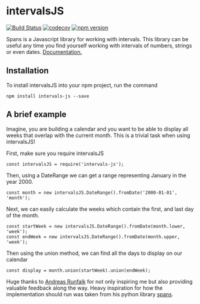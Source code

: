 # intervalsJS
[![Build Status](https://travis-ci.org/Tehmo3/Intervals-In-Node.svg?branch=master)](https://travis-ci.org/Tehmo3/Intervals-In-Node)
[![codecov](https://codecov.io/gh/Tehmo3/Intervals-In-Node/branch/master/graph/badge.svg)](https://codecov.io/gh/Tehmo3/Intervals-In-Node)
[![npm version](https://badge.fury.io/js/intervals-js.svg)](https://badge.fury.io/js/intervals-js)

Spans is a Javascript library for working with intervals. This library can be
useful any time you find yourself working with intervals of numbers, strings or
even dates. [Documentation.](http://jaspermiles.me/intervalsJS/)

## Installation
To install intervalsJS into your npm project, run the command
```
npm install intervals-js --save
```
## A brief example
Imagine, you are building a calendar and you want to be able to display all
weeks that overlap with the current month. This is a trivial task when using
intervalsJS!

First, make sure you require intervalsJS
```
const intervalsJS = require('intervals-js');
```

Then, using a DateRange we can get a range representing January in the year 2000.
```
const month = new intervalsJS.DateRange().fromDate('2000-01-01', 'month');
```

Next, we can easily calculate the weeks which contain the first, and last day of
the month.

```
const startWeek = new intervalsJS.DateRange().fromDate(month.lower, 'week');
const endWeek = new intervalsJS.DateRange().fromDate(month.upper, 'week');
```

Then using the union method, we can find all the days to display on our calendar
```
const display = month.union(startWeek).union(endWeek);
```


Huge thanks to [Andreas Runfalk](https://github.com/runfalk) for not only inspiring me but also providing valuable feedback along the way. Heavy inspiration for how the implementation should run was taken from his python library [spans](https://github.com/runfalk/spans).
